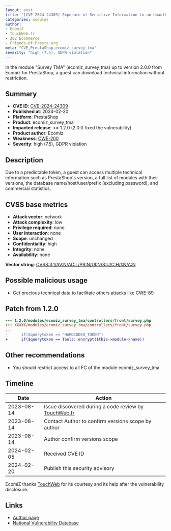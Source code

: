 ```yaml
---
layout: post
title: "[CVE-2024-24309] Exposure of Sensitive Information to an Unauthorized Actor in Ecomiz - Survey TMA module for PrestaShop"
categories: modules
author:
- EcomiZ
- TouchWeb.fr
- 202 Ecommerce
- Friends-Of-Presta.org
meta: "CVE,PrestaShop,ecomiz_survey_tma"
severity: "high (7.5), GDPR violation"
---
```


In the module "Survey TMA" (ecomiz_survey_tma) up to version 2.0.0 from Ecomiz for PrestaShop, a guest can download technical information without restriction.

## Summary

* **CVE ID**: [CVE-2024-24309](https://cve.mitre.org/cgi-bin/cvename.cgi?name=CVE-2024-24309)
* **Published at**: 2024-02-20
* **Platform**: PrestaShop
* **Product**: ecomiz_survey_tma
* **Impacted release**: <= 1.2.0 (2.0.0 fixed the vulnerability)
* **Product author**: Ecomiz
* **Weakness**: [CWE-200](https://cwe.mitre.org/data/definitions/200.html)
* **Severity**: high (7.5), GDPR violation

## Description

Due to a predictable token, a guest can access multiple technical information such as PrestaShop's version, a full list of modules with their versions, the database name/host/user/prefix (excluding password), and commercial statistics.


## CVSS base metrics

* **Attack vector**: network
* **Attack complexity**: low
* **Privilege required**: none
* **User interaction**: none
* **Scope**: unchanged
* **Confidentiality**: high
* **Integrity**: none
* **Availability**: none

**Vector string**: [CVSS:3.1/AV:N/AC:L/PR:N/UI:N/S:U/C:H/I:N/A:N](https://nvd.nist.gov/vuln-metrics/cvss/v3-calculator?vector=AV:N/AC:L/PR:N/UI:N/S:U/C:H/I:N/A:N)

## Possible malicious usage

* Get precious technical data to facilitate others attacks like [CWE-89](https://cwe.mitre.org/data/definitions/89.html)


## Patch from 1.2.0

```diff
--- 1.2.0/modules/ecomiz_survey_tma/controllers/front/survey.php
+++ XXXXX/modules/ecomiz_survey_tma/controllers/front/survey.php
...
-      if($querytoken == "HARDCODED_TOKEN")
+      if($querytoken == Tools::encrypt($this->module->name))
```

## Other recommendations

* You should restrict access to all FC of the module ecomiz_survey_tma

## Timeline

| Date | Action |
|--|--|
| 2023-08-14 | Issue discovered during a code review by [TouchWeb.fr](https://www.touchweb.fr) |
| 2023-08-14 | Contact Author to confirm versions scope by author |
| 2023-08-14 | Author confirm versions scope |
| 2024-02-05 | Received CVE ID |
| 2024-02-20 | Publish this security advisory |

EcomiZ thanks [TouchWeb](https://www.touchweb.fr) for its courtesy and its help after the vulnerability disclosure.

## Links

* [Author page](https://www.ecomiz.com/)
* [National Vulnerability Database](https://nvd.nist.gov/vuln/detail/CVE-2024-24309)

